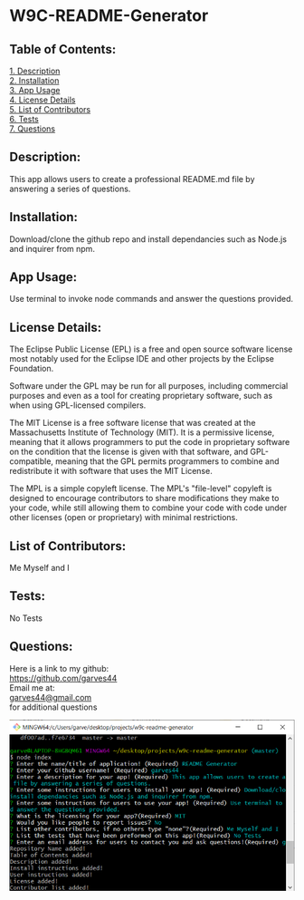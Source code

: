 # W9C-README-Generator  
  
## Table of Contents:  
[1. Description](#Description)  
[2. Installation](#Installation)  
[3. App Usage](#App-Usage)  
[4. License Details](#License-Details)  
[5. List of Contributors](#List-of-Contributors)  
[6. Tests](#Tests)  
[7. Questions](#Questions)  
## Description:
This app allows users to create a professional README.md file by answering a series of questions.
## Installation:
Download/clone the github repo and install dependancies such as Node.js and inquirer from npm.
## App Usage:
Use terminal to invoke node commands and answer the questions provided.
## License Details:  
 The Eclipse Public License (EPL) is a free and open source software license most notably used for the Eclipse IDE and other projects by the Eclipse Foundation.  
  
 Software under the GPL may be run for all purposes, including commercial purposes and even as a tool for creating proprietary software, such as when using GPL-licensed compilers.  
  
 The MIT License is a free software license that was created at the Massachusetts Institute of Technology (MIT). It is a permissive license, meaning that it allows programmers to put the code in proprietary software on the condition that the license is given with that software, and GPL-compatible, meaning that the GPL permits programmers to combine and redistribute it with software that uses the MIT License.  
  
 The MPL is a simple copyleft license. The MPL's "file-level" copyleft is designed to encourage contributors to share modifications they make to your code, while still allowing them to combine your code with code under other licenses (open or proprietary) with minimal restrictions. 
## List of Contributors:
Me Myself and I
## Tests:
No Tests
## Questions:
 Here is a link to my github:  
https://github.com/garves44  
 Email me at:  
garves44@gmail.com  
for additional questions

![](/assets/images/readme.PNG) 
